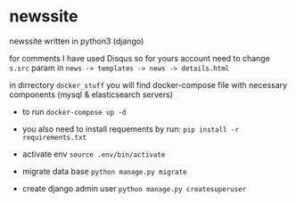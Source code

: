 # newssite
newssite written in python3 (django)

for comments I have used Disqus so for yours account need to change `s.src` param in `news -> templates -> news -> details.html`

in dirrectory `docker_stuff` you will find docker-compose file with necessary components (mysql & elasticsearch servers)
- to run `docker-compose up -d`

- you also need to install requements by run: `pip install -r requirements.txt`

- activate env `source .env/bin/activate`

- migrate data base `python manage.py migrate`

- create django admin user `python manage.py createsuperuser`
